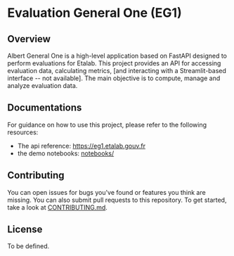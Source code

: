 # Evaluation General One (EG1)

## Overview

Albert General One is a high-level application based on FastAPI designed to perform evaluations for Etalab. This project provides an API for accessing evaluation data, calculating metrics, [and interacting with a Streamlit-based interface -- not available]. The main objective is to compute, manage and analyze evaluation data.


## Documentations

For guidance on how to use this project, please refer to the following resources:

- The api reference: https://eg1.etalab.gouv.fr
- the demo notebooks: [notebooks/](notebooks/)


## Contributing

You can open issues for bugs you've found or features you think are missing. You can also submit pull requests to this repository. 
To get started, take a look at [CONTRIBUTING.md](CONTRIBUTING.md).


## License

To be defined.
